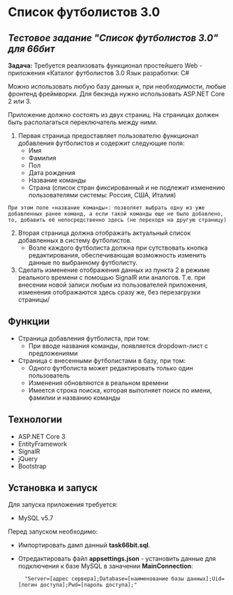 # Список футболистов 3.0
## _Тестовое задание "Список футболистов 3.0" для 66бит_

__Задача:__
Требуется реализовать функционал простейшего Web - приложения «Каталог футболистов 3.0
Язык разработки: C#

Можно использовать любую базу данных и, при необходимости, любые фронтенд фреймворки.
Для бекэнда нужно использовать ASP.NET Core 2 или 3.

Приложение должно состоять из двух страниц. На страницах должен быть располагаться
переключатель между ними.
1. Первая страница предоставляет пользователю функционал добавления футболистов и
содержит следующие поля:
    - Имя
    - Фамилия
    - Пол
    - Дата рождения
    - Название команды
    - Страна (список стран фиксированный и не подлежит изменению пользователями системы:
    Россия, США, Италия)

```При этом поле «название команды»: позволяет выбрать одну из уже добавленных ранее команд, а если такой команды еще не было добавлено, то, добавить её непосредственно здесь (не переходя на другую страницу)```

2. Вторая страница должна отображать актуальный список добавленных в систему футболистов. 
    - Возле каждого футболиста должна при сутствовать кнопка редактирования, обеспечивающая возможность изменить 
    данные по выбранному футболисту.
3. Сделать изменение отображения данных из пункта 2 в режиме реального времени c помощью SignalR или аналогов. 
Т.е. при внесении новой записи любым из пользователей приложения, изменения отображаются здесь сразу же, без 
перезагрузки страницы/

## Функции
- Страница добавления футболиста, при том:
	- При вводе названия команды, появляется dropdown-лист с предложениями
- Страница с внесенными футболистами в базу, при том:
    - Одного футболиста может редактировать только один пользователь
    - Изменения обновляются в реальном времени
    - Имеется строка поиска, которая выполняет поиск по имени, фамилии и названию команды

## Технологии
- ASP.NET Core 3
- EntityFramework
- SignalR
- jQuery
- Bootstrap

## Установка и запуск

Для запуска приложения требуется:
- MySQL v5.7

Перед запуском необходимо:
- Импортировать дамп данный __task66bit.sql__.
- Отредактировать файл __appsettings.json__ - установить данные для подключения к базе MySQL в заначении __MainConnection__:


		"Server=[адрес сервера];Database=[наименование базы данных];Uid=[логин доступа];Pwd=[пароль доступа];"


